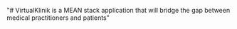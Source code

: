 "# VirtualKlinik is a MEAN stack application that will bridge the gap between medical practitioners and patients" 
